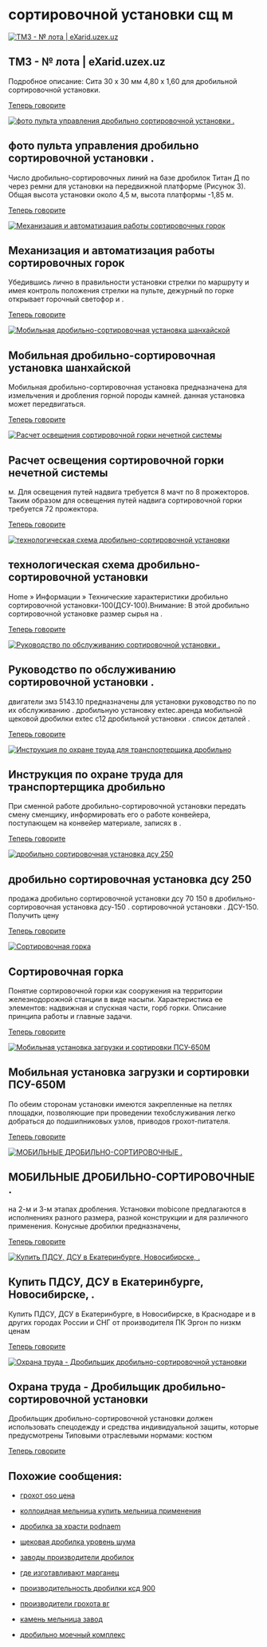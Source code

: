 # сортировочной установки сщ м
<a href="https://ru.ecuriezuff.be/products/" target="_blank">![ТМЗ - № лота | eXarid.uzex.uz](https://github.com/millmachine/images/raw/main/58.jpg)</a>
## ТМЗ - № лота | eXarid.uzex.uz
Подробное описание: Сита 30 х 30 мм 4,80 х 1,60 для дробильной сортировочной установки.
<a href="https://ru.ecuriezuff.be/products/" target="_blank">Теперь говорите</a>
<a href="https://ru.ecuriezuff.be/products/" target="_blank">![фото пульта управления дробильно сортировочной установки .](https://github.com/millmachine/images/raw/main/520.jpg)</a>
## фото пульта управления дробильно сортировочной установки .
Число дробильно-сортировочных линий на базе дробилок Титан Д по через ремни для установки на передвижной платформе (Рисунок 3). Общая высота установки около 4,5 м, высота платформы -1,85 м.
<a href="https://ru.ecuriezuff.be/products/" target="_blank">Теперь говорите</a>
<a href="https://ru.ecuriezuff.be/products/" target="_blank">![Механизация и автоматизация работы сортировочных горок](https://github.com/millmachine/images/raw/main/147.jpg)</a>
## Механизация и автоматизация работы сортировочных горок
Убедившись лично в правильности установки стрелки по маршруту и имея контроль положения стрелки на пульте, дежурный по горке открывает горочный светофор и .
<a href="https://ru.ecuriezuff.be/products/" target="_blank">Теперь говорите</a>
<a href="https://ru.ecuriezuff.be/products/" target="_blank">![Мобильная дробильно-сортировочная установка шанхайской ](https://github.com/millmachine/images/raw/main/272.jpg)</a>
## Мобильная дробильно-сортировочная установка шанхайской 
Мобильная дробильно-сортировочная установка предназначена для измельчения и дробления горной породы камней. данная установка может передвигаться.
<a href="https://ru.ecuriezuff.be/products/" target="_blank">Теперь говорите</a>
<a href="https://ru.ecuriezuff.be/products/" target="_blank">![Расчет освещения сортировочной горки нечетной системы ](https://github.com/millmachine/images/raw/main/242.jpg)</a>
## Расчет освещения сортировочной горки нечетной системы 
м. Для освещения путей надвига требуется 8 мачт по 8 прожекторов. Таким образом для освещения путей надвига сортировочной горки требуется 72 прожектора.
<a href="https://ru.ecuriezuff.be/products/" target="_blank">Теперь говорите</a>
<a href="https://ru.ecuriezuff.be/products/" target="_blank">![технологическая схема дробильно-сортировочной установки ](https://github.com/millmachine/images/raw/main/493.jpg)</a>
## технологическая схема дробильно-сортировочной установки 
Home » Информации » Технические характеристики дробильно сортировочной установки-100(ДСУ-100).Внимание: В этой дробильно сортировочной установке размер сырья на .
<a href="https://ru.ecuriezuff.be/products/" target="_blank">Теперь говорите</a>
<a href="https://ru.ecuriezuff.be/products/" target="_blank">![Руководство по обслуживанию сортировочной установки .](https://github.com/millmachine/images/raw/main/208.jpg)</a>
## Руководство по обслуживанию сортировочной установки .
двигатели змз 5143.10 предназначены для установки руководство по по их обслуживанию . дробильную установку extec.аренда мобильной щековой дробилки extec c12 дробильной установки . список деталей .
<a href="https://ru.ecuriezuff.be/products/" target="_blank">Теперь говорите</a>
<a href="https://ru.ecuriezuff.be/products/" target="_blank">![Инструкция по охране труда для транспортерщика дробильно ](https://github.com/millmachine/images/raw/main/326.jpg)</a>
## Инструкция по охране труда для транспортерщика дробильно 
При сменной работе дробильно-сортировочной установки передать смену сменщику, информировать его о работе конвейера, поступающем на конвейер материале, записях в .
<a href="https://ru.ecuriezuff.be/products/" target="_blank">Теперь говорите</a>
<a href="https://ru.ecuriezuff.be/products/" target="_blank">![дробильно сортировочная установка дсу 250](https://github.com/millmachine/images/raw/main/307.jpg)</a>
## дробильно сортировочная установка дсу 250
продажа дробильно сортировочной установки дсу 70 150 в  дробильно-сортировочная установка дсу-150 . сортировочной установки . ДСУ-150. Получить цену
<a href="https://ru.ecuriezuff.be/products/" target="_blank">Теперь говорите</a>
<a href="https://ru.ecuriezuff.be/products/" target="_blank">![Сортировочная горка](https://github.com/millmachine/images/raw/main/735.jpg)</a>
## Сортировочная горка
Понятие сортировочной горки как сооружения на территории железнодорожной станции в виде насыпи. Характеристика ее элементов: надвижная и спускная части, горб горки. Описание принципа работы и главные задачи.
<a href="https://ru.ecuriezuff.be/products/" target="_blank">Теперь говорите</a>
<a href="https://ru.ecuriezuff.be/products/" target="_blank">![Мобильная установка загрузки и сортировки ПСУ-650М](https://github.com/millmachine/images/raw/main/640.jpg)</a>
## Мобильная установка загрузки и сортировки ПСУ-650М
По обеим сторонам установки имеются закрепленные на петлях площадки, позволяющие при проведении техобслуживания легко добраться до подшипниковых узлов, приводов грохот-питателя.
<a href="https://ru.ecuriezuff.be/products/" target="_blank">Теперь говорите</a>
<a href="https://ru.ecuriezuff.be/products/" target="_blank">![МОБИЛЬНЫЕ ДРОБИЛЬНО-СОРТИРОВОЧНЫЕ .](https://github.com/millmachine/images/raw/main/308.jpg)</a>
## МОБИЛЬНЫЕ ДРОБИЛЬНО-СОРТИРОВОЧНЫЕ .
на 2-м и 3-м этапах дробления. Установки mobicone предлагаются в исполнениях разного размера, разной конструкции и для различного применения. Конусные дробилки предназначены,
<a href="https://ru.ecuriezuff.be/products/" target="_blank">Теперь говорите</a>
<a href="https://ru.ecuriezuff.be/products/" target="_blank">![Купить ПДСУ, ДСУ в Екатеринбурге, Новосибирске, .](https://github.com/millmachine/images/raw/main/310.jpg)</a>
## Купить ПДСУ, ДСУ в Екатеринбурге, Новосибирске, .
Купить ПДСУ, ДСУ в Екатеринбурге, в Новосибирске, в Краснодаре и в других городах России и СНГ от производителя ПК Эргон по низкм ценам
<a href="https://ru.ecuriezuff.be/products/" target="_blank">Теперь говорите</a>
<a href="https://ru.ecuriezuff.be/products/" target="_blank">![Охрана труда - Дробильщик дробильно-сортировочной установки](https://github.com/millmachine/images/raw/main/315.jpg)</a>
## Охрана труда - Дробильщик дробильно-сортировочной установки
Дробильщик дробильно-сортировочной установки должен использовать спецодежду и средства индивидуальной защиты, которые предусмотрены Типовыми отраслевыми нормами: костюм 
<a href="https://ru.ecuriezuff.be/products/" target="_blank">Теперь говорите</a>
## Похожие сообщения:
* [грохот oso цена](%D0%B3%D1%80%D0%BE%D1%85%D0%BE%D1%82%20oso%20%D1%86%D0%B5%D0%BD%D0%B0.md)
* [коллоидная мельница купить мельница применения](%D0%BA%D0%BE%D0%BB%D0%BB%D0%BE%D0%B8%D0%B4%D0%BD%D0%B0%D1%8F%20%D0%BC%D0%B5%D0%BB%D1%8C%D0%BD%D0%B8%D1%86%D0%B0%20%D0%BA%D1%83%D0%BF%D0%B8%D1%82%D1%8C%20%D0%BC%D0%B5%D0%BB%D1%8C%D0%BD%D0%B8%D1%86%D0%B0%20%D0%BF%D1%80%D0%B8%D0%BC%D0%B5%D0%BD%D0%B5%D0%BD%D0%B8%D1%8F.md)
* [дробилка за храсти podnaem](%D0%B4%D1%80%D0%BE%D0%B1%D0%B8%D0%BB%D0%BA%D0%B0%20%D0%B7%D0%B0%20%D1%85%D1%80%D0%B0%D1%81%D1%82%D0%B8%20podnaem.md)
* [щековая дробилка уровень шума](%D1%89%D0%B5%D0%BA%D0%BE%D0%B2%D0%B0%D1%8F%20%D0%B4%D1%80%D0%BE%D0%B1%D0%B8%D0%BB%D0%BA%D0%B0%20%D1%83%D1%80%D0%BE%D0%B2%D0%B5%D0%BD%D1%8C%20%D1%88%D1%83%D0%BC%D0%B0.md)
* [заводы производители дробилок](%D0%B7%D0%B0%D0%B2%D0%BE%D0%B4%D1%8B%20%D0%BF%D1%80%D0%BE%D0%B8%D0%B7%D0%B2%D0%BE%D0%B4%D0%B8%D1%82%D0%B5%D0%BB%D0%B8%20%D0%B4%D1%80%D0%BE%D0%B1%D0%B8%D0%BB%D0%BE%D0%BA.md)
* [где изготавливают марганец](%D0%B3%D0%B4%D0%B5%20%D0%B8%D0%B7%D0%B3%D0%BE%D1%82%D0%B0%D0%B2%D0%BB%D0%B8%D0%B2%D0%B0%D1%8E%D1%82%20%D0%BC%D0%B0%D1%80%D0%B3%D0%B0%D0%BD%D0%B5%D1%86.md)
* [производительность дробилки ксд 900](%D0%BF%D1%80%D0%BE%D0%B8%D0%B7%D0%B2%D0%BE%D0%B4%D0%B8%D1%82%D0%B5%D0%BB%D1%8C%D0%BD%D0%BE%D1%81%D1%82%D1%8C%20%D0%B4%D1%80%D0%BE%D0%B1%D0%B8%D0%BB%D0%BA%D0%B8%20%D0%BA%D1%81%D0%B4%20900.md)
* [производители грохота вг](%D0%BF%D1%80%D0%BE%D0%B8%D0%B7%D0%B2%D0%BE%D0%B4%D0%B8%D1%82%D0%B5%D0%BB%D0%B8%20%D0%B3%D1%80%D0%BE%D1%85%D0%BE%D1%82%D0%B0%20%D0%B2%D0%B3.md)
* [камень мельница завод](%D0%BA%D0%B0%D0%BC%D0%B5%D0%BD%D1%8C%20%D0%BC%D0%B5%D0%BB%D1%8C%D0%BD%D0%B8%D1%86%D0%B0%20%D0%B7%D0%B0%D0%B2%D0%BE%D0%B4.md)
* [дробильно моечный комплекс](%D0%B4%D1%80%D0%BE%D0%B1%D0%B8%D0%BB%D1%8C%D0%BD%D0%BE%20%D0%BC%D0%BE%D0%B5%D1%87%D0%BD%D1%8B%D0%B9%20%D0%BA%D0%BE%D0%BC%D0%BF%D0%BB%D0%B5%D0%BA%D1%81.md)
